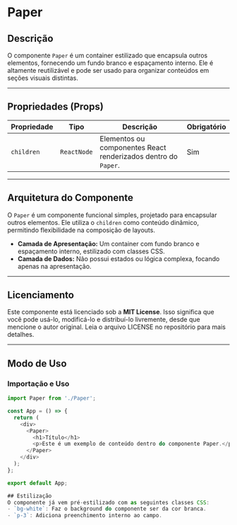 # Paper

## Descrição
O componente `Paper` é um container estilizado que encapsula outros elementos, fornecendo um fundo branco e espaçamento interno. Ele é altamente reutilizável e pode ser usado para organizar conteúdos em seções visuais distintas.

---

## Propriedades (Props)

| **Propriedade** | **Tipo**  | **Descrição**                                   | **Obrigatório** |
|------------------|-----------|-----------------------------------------------|-----------------|
| `children`       | `ReactNode` | Elementos ou componentes React renderizados dentro do `Paper`. | Sim             |

---

## Arquitetura do Componente

O `Paper` é um componente funcional simples, projetado para encapsular outros elementos. Ele utiliza o `children` como conteúdo dinâmico, permitindo flexibilidade na composição de layouts.

- **Camada de Apresentação:** Um container com fundo branco e espaçamento interno, estilizado com classes CSS.
- **Camada de Dados:** Não possui estados ou lógica complexa, focando apenas na apresentação.

---

## Licenciamento

Este componente está licenciado sob a **MIT License**. Isso significa que você pode usá-lo, modificá-lo e distribuí-lo livremente, desde que mencione o autor original. Leia o arquivo LICENSE no repositório para mais detalhes.

---

## Modo de Uso

### Importação e Uso

```javascript
import Paper from './Paper';

const App = () => {
  return (
    <div>
      <Paper>
        <h1>Título</h1>
        <p>Este é um exemplo de conteúdo dentro do componente Paper.</p>
      </Paper>
    </div>
  );
};

export default App;

## Estilização
O componente já vem pré-estilizado com as seguintes classes CSS:
- `bg-white`: Faz o background do componente ser da cor branca.
- `p-3`: Adiciona preenchimento interno ao campo.